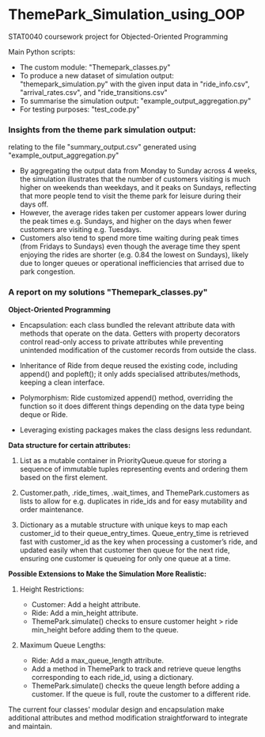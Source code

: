 # ThemePark_Simulation_using_OOP
STAT0040 coursework project for Objected-Oriented Programming

Main Python scripts: 
- The custom module: "Themepark_classes.py"
- To produce a new dataset of simulation output: "themepark_simulation.py" with the given input data in "ride_info.csv", "arrival_rates.csv", and "ride_transitions.csv"
- To summarise the simulation output: "example_output_aggregation.py"
- For testing purposes: "test_code.py"

### Insights from the theme park simulation output:
relating to the file "summary_output.csv" generated using "example_output_aggregation.py"
- By aggregating the output data from Monday to Sunday across 4 weeks, the simulation illustrates that the number of customers visiting is much higher on weekends than weekdays, and it peaks on Sundays, reflecting that more people tend to visit the theme park for leisure during their days off.
- However, the average rides taken per customer appears lower during the peak times e.g. Sundays, and higher on the days when fewer customers are visiting e.g. Tuesdays.
- Customers also tend to spend more time waiting during peak times (from Fridays to Sundays) even though the average time they spent enjoying the rides are shorter (e.g. 0.84 the lowest on Sundays), likely due to longer queues or operational inefficiencies that arrised due to park congestion.


### A report on my solutions "Themepark_classes.py"

**Object-Oriented Programming**

- Encapsulation: each class bundled the relevant attribute data with methods that operate on the data. Getters with property decorators control read-only access to private attributes while preventing unintended modification of the customer records from outside the class. 

- Inheritance of Ride from deque reused the existing code, including append() and popleft(); it only adds specialised attributes/methods, keeping a clean interface. 

- Polymorphism: Ride customized append() method, overriding the function so it does different things depending on the data type being deque or Ride.

- Leveraging existing packages makes the class designs less redundant. 

**Data structure for certain attributes:**

1.	List as a mutable container in PriorityQueue.queue for storing a sequence of immutable tuples representing events and ordering them based on the first element. 

2.	Customer.path, .ride_times, .wait_times, and ThemePark.customers as lists to allow for e.g. duplicates in ride_ids and for easy mutability and order maintenance.

3.	Dictionary as a mutable structure with unique keys to map each customer_id to their queue_entry_times. Queue_entry_time is retrieved fast with customer_id as the key when processing a customer’s ride, and updated easily when that customer then queue for the next ride, ensuring one customer is queueing for only one queue at a time. 

**Possible Extensions to Make the Simulation More Realistic:**

1.	Height Restrictions:
    - Customer: Add a height attribute.
    - Ride: Add a min_height attribute.
    - ThemePark.simulate() checks to ensure customer height > ride min_height before adding them to the queue.


2.	Maximum Queue Lengths:
    - Ride: Add a max_queue_length attribute.
    - Add a method in ThemePark to track and retrieve queue lengths corresponding to each ride_id, using a dictionary. 
    - ThemePark.simulate() checks the queue length before adding a customer. If the queue is full, route the customer to a different ride.


The current four classes' modular design and encapsulation make additional attributes and method modification straightforward to integrate and maintain.

